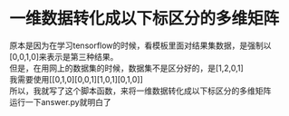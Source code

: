 # 一维数据转化成以下标区分的多维矩阵
原本是因为在学习tensorflow的时候，看模板里面对结果集数据，是强制以[0,0,1,0]来表示是第三种结果。<br>
但是，在用网上的数据集的时候，数据集不是区分好的，是[1,2,0,1]<br>
我需要使用[[0,1,0][0,0,1][1,0,1][0,1,0]]<br>
所以，我就写了这个脚本函数，来将一维数据转化成以下标区分的多维矩阵<br>
运行一下answer.py就明白了
